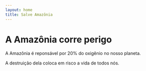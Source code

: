 ```yaml
---
layout: home
title: Salve Amazônia
---
```


# A Amazônia corre perigo

A Amazônia é reponsável por 20% do oxigênio no nosso planeta.

A destruição dela coloca em risco a vida de todos nós.
